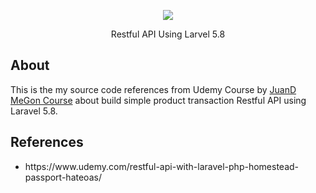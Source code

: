 <p align="center">
	<img src="https://laravel.com/assets/img/components/logo-laravel.svg">
</p>

<p align="center">
	Restful API Using Larvel 5.8
</p>

## About

This is the my source code references from Udemy Course by <a href="https://www.udemy.com/restful-api-with-laravel-php-homestead-passport-hateoas/">JuanD MeGon Course</a> about build simple product transaction Restful API using Laravel 5.8.

## References

<ul>
	<li>https://www.udemy.com/restful-api-with-laravel-php-homestead-passport-hateoas/</li>
</ul>

